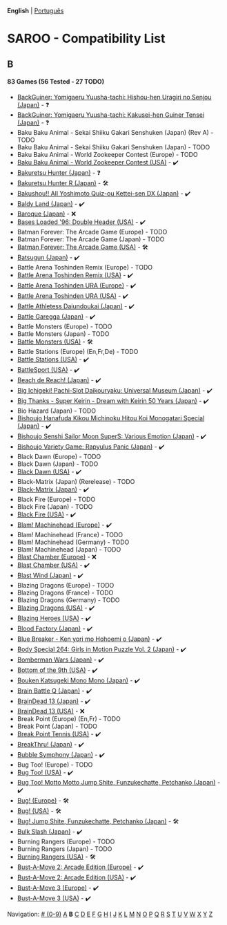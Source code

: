 **English** | [Português](../pt-br/B.md)

# SAROO - Compatibility List

## B

#### 83 Games (56 Tested - 27 TODO)

- [BackGuiner: Yomigaeru Yuusha-tachi: Hishou-hen Uragiri no Senjou (Japan)](../../../Regions/Retails/Japan/T-19907G/01/README.md) - :question:
- [BackGuiner: Yomigaeru Yuusha-tachi: Kakusei-hen Guiner Tensei (Japan)](../../../Regions/Retails/Japan/T-19906G/01/README.md) - :question:
- Baku Baku Animal - Sekai Shiiku Gakari Senshuken (Japan) (Rev A) - TODO
- Baku Baku Animal - Sekai Shiiku Gakari Senshuken (Japan) - TODO
- Baku Baku Animal - World Zookeeper Contest (Europe) - TODO
- [Baku Baku Animal - World Zookeeper Contest (USA)](../../../Regions/Retails/USA/MK-81501/01/README.md) - :heavy_check_mark:
- [Bakuretsu Hunter (Japan)](../../../Regions/Retails/Japan/T-22402G/01/README.md) - :question:
- [Bakuretsu Hunter R (Japan)](../../../Regions/Retails/Japan/T-24903G/01/README.md) - :hammer_and_wrench:
- [Bakushou!! All Yoshimoto Quiz-ou Kettei-sen DX (Japan)](../../../Regions/Retails/Japan/T-20001G/01/README.md) - :heavy_check_mark:
- [Baldy Land (Japan)](../../../Regions/Retails/Japan/T-20608G/01/README.md) - :heavy_check_mark:
- [Baroque (Japan)](../../../Regions/Retails/Japan/T-33901G/01/README.md) - :x:
- [Bases Loaded '96: Double Header (USA)](../../../Regions/Retails/USA/T-5703H/01/README.md) - :heavy_check_mark:
- Batman Forever: The Arcade Game (Europe) - TODO
- Batman Forever: The Arcade Game (Japan) - TODO
- [Batman Forever: The Arcade Game (USA)](../../../Regions/Retails/USA/T-8140H/01/README.md) - :hammer_and_wrench:
- [Batsugun (Japan)](../../../Regions/Retails/Japan/T-1248G/01/README.md) - :heavy_check_mark:
- Battle Arena Toshinden Remix (Europe) - TODO
- [Battle Arena Toshinden Remix (USA)](../../../Regions/Retails/USA/MK-81029/01/README.md) - :heavy_check_mark:
- [Battle Arena Toshinden URA (Europe)](../../../Regions/Retails/Europe/MK-81054/01/README.md) - :heavy_check_mark:
- [Battle Arena Toshinden URA (USA)](../../../Regions/Retails/USA/MK-81054/01/README.md) - :heavy_check_mark:
- [Battle Athletess Daiundoukai (Japan)](../../../Regions/Retails/Japan/T-24601G/01/README.md) - :heavy_check_mark:
- [Battle Garegga (Japan)](../../../Regions/Retails/Japan/T-10627G/01/README.md) - :heavy_check_mark:
- Battle Monsters (Europe) - TODO
- Battle Monsters (Japan) - TODO
- [Battle Monsters (USA)](../../../Regions/Retails/USA/T-8137H/01/README.md) - :hammer_and_wrench:
- Battle Stations (Europe) (En,Fr,De) - TODO
- [Battle Stations (USA)](../../../Regions/Retails/USA/T-5021H/01/README.md) - :heavy_check_mark:
- [BattleSport (USA)](../../../Regions/Retails/USA/T-8149H/01/README.md) - :heavy_check_mark:
- [Beach de Reach! (Japan)](../../../Regions/Retails/Japan/T-29004G/01/README.md) - :heavy_check_mark:
- [Big Ichigeki! Pachi-Slot Daikouryaku: Universal Museum (Japan)](../../../Regions/Retails/Japan/T-16704G/01/README.md) - :heavy_check_mark:
- [Big Thanks - Super Keirin - Dream with Keirin 50 Years (Japan)](../../../Regions/Retails/Japan/6106987/01/README.md) - :heavy_check_mark:
- Bio Hazard (Japan) - TODO
- [Bishoujo Hanafuda Kikou Michinoku Hitou Koi Monogatari Special (Japan)](../../../Regions/Retails/Japan/T-36701G/01/README.md) - :heavy_check_mark:
- [Bishoujo Senshi Sailor Moon SuperS: Various Emotion (Japan)](../../../Regions/Retails/Japan/T-15701G/01/README.md) - :heavy_check_mark:
- [Bishoujo Variety Game: Rapyulus Panic (Japan)](../../../Regions/Retails/Japan/T-21503G/01/README.md) - :heavy_check_mark:
- Black Dawn (Europe) - TODO
- Black Dawn (Japan) - TODO
- [Black Dawn (USA)](../../../Regions/Retails/USA/T-7027H/01/README.md) - :heavy_check_mark:
- Black-Matrix (Japan) (Rerelease) - TODO
- [Black-Matrix (Japan)](../../../Regions/Retails/Japan/T-20113G/01/README.md) - :heavy_check_mark:
- Black Fire (Europe) - TODO
- Black Fire (Japan) - TODO
- [Black Fire (USA)](../../../Regions/Retails/USA/MK-81003/01/README.md) - :heavy_check_mark:
- [Blam! Machinehead (Europe)](../../../Regions/Retails/Europe/T-11505H50/01/README.md) - :heavy_check_mark:
- Blam! Machinehead (France) - TODO
- Blam! Machinehead (Germany) - TODO
- Blam! Machinehead (Japan) - TODO
- [Blast Chamber (Europe)](../../../Regions/Retails/Europe/T-13003H50/01/README.md) - :x:
- [Blast Chamber (USA)](../../../Regions/Retails/USA/T-13003H/01/README.md) - :heavy_check_mark:
- [Blast Wind (Japan)](../../../Regions/Retails/Japan/T-1810G/01/README.md) - :heavy_check_mark:
- Blazing Dragons (Europe) - TODO
- Blazing Dragons (France) - TODO
- Blazing Dragons (Germany) - TODO
- [Blazing Dragons (USA)](../../../Regions/Retails/USA/T-15907H/01/README.md) - :heavy_check_mark:
- [Blazing Heroes (USA)](../../../Regions/Retails/USA/MK-81303/01/README.md) - :heavy_check_mark:
- [Blood Factory (Japan)](../../../Regions/Retails/Japan/T-12504G/01/README.md) - :heavy_check_mark:
- [Blue Breaker - Ken yori mo Hohoemi o (Japan)](../../../Regions/Retails/Japan/T-4315G/01/README.md) - :heavy_check_mark:
- [Body Special 264: Girls in Motion Puzzle Vol. 2 (Japan)](../../../Regions/Retails/Japan/T-21003G/01/README.md) - :heavy_check_mark:
- [Bomberman Wars (Japan)](../../../Regions/Retails/Japan/T-14320G/01/README.md) - :heavy_check_mark:
- [Bottom of the 9th (USA)](../../../Regions/Retails/USA/T-9505H/01/README.md) - :heavy_check_mark:
- [Bouken Katsugeki Mono Mono (Japan)](../../../Regions/Retails/Japan/T-21508G/01/README.md) - :heavy_check_mark:
- [Brain Battle Q (Japan)](../../../Regions/Retails/Japan/T-25701G/01/README.md) - :heavy_check_mark:
- [BrainDead 13 (Japan)](../../../Regions/Retails/Japan/T-7305G/01/README.md) - :heavy_check_mark:
- [BrainDead 13 (USA)](../../../Regions/Retails/USA/T-12103H/01/README.md) - :x:
- Break Point (Europe) (En,Fr) - TODO
- Break Point (Japan) - TODO
- [Break Point Tennis (USA)](../../../Regions/Retails/USA/T-8145H/01/README.md) - :heavy_check_mark:
- [BreakThru! (Japan)](../../../Regions/Retails/Japan/T-21501G/01/README.md) - :heavy_check_mark:
- [Bubble Symphony (Japan)](../../../Regions/Retails/Japan/T-19905G/01/README.md) - :heavy_check_mark:
- Bug Too! (Europe) - TODO
- [Bug Too! (USA)](../../../Regions/Retails/USA/MK-81040/01/README.md) - :heavy_check_mark:
- [Bug Too! Motto Motto Jump Shite, Funzukechatte, Petchanko (Japan)](../../../Regions/Retails/Japan/GS-9128/01/README.md) - :heavy_check_mark:
- [Bug! (Europe)](../../../Regions/Retails/Europe/MK-81004/01/README.md) - :hammer_and_wrench:
- [Bug! (USA)](../../../Regions/Retails/USA/GM-81004/01/README.md) - :hammer_and_wrench:
- [Bug! Jump Shite, Funzukechatte, Petchanko (Japan)](../../../Regions/Retails/Japan/GS-9063/01/README.md) - :hammer_and_wrench:
- [Bulk Slash (Japan)](../../../Regions/Retails/Japan/T-14310G/01/README.md) - :heavy_check_mark:
- Burning Rangers (Europe) - TODO
- Burning Rangers (Japan) - TODO
- [Burning Rangers (USA)](../../../Regions/Retails/USA/MK-81803/01/README.md) - :hammer_and_wrench:
- [Bust-A-Move 2: Arcade Edition (Europe)](../../../Regions/Retails/Europe/T-8132H-50/01/README.md) - :heavy_check_mark:
- [Bust-A-Move 2: Arcade Edition (USA)](../../../Regions/Retails/USA/T-8132H/01/README.md) - :heavy_check_mark:
- [Bust-A-Move 3 (Europe)](../../../Regions/Retails/Europe/T-8155H-50/01/README.md) - :heavy_check_mark:
- [Bust-A-Move 3 (USA)](../../../Regions/Retails/USA/T-31103H/01/README.md) - :heavy_check_mark:

Navigation:
[# (0-9)](./09.md) [A](./A.md) **B** [C](./C.md) [D](./D.md) [E](./E.md) [F](./F.md) [G](./G.md) [H](./H.md) [I](./I.md) [J](./J.md) [K](./K.md) [L](./L.md) [M](./M.md) [N](./N.md) [O](./O.md) [P](./P.md) [Q](./Q.md) [R](./R.md) [S](./S.md) [T](./T.md) [U](./U.md) [V](./V.md) [W](./W.md) [X](./X.md) [Y](./Y.md) [Z](./Z.md)

